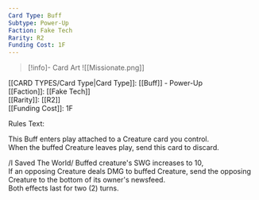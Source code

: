 ```yaml
---
Card Type: Buff
Subtype: Power-Up
Faction: Fake Tech
Rarity: R2
Funding Cost: 1F
---
```

> [!info]- Card Art
> ![[Missionate.png]]

[[CARD TYPES/Card Type|Card Type]]: [[Buff]] - Power-Up  
[[Faction]]: [[Fake Tech]]  
[[Rarity]]: [[R2]]  
[[Funding Cost]]: 1F  

Rules Text:  

This Buff enters play attached to a Creature card you control.  
When the buffed Creature leaves play, send this card to discard.  

/I Saved The World/ Buffed creature's SWG increases to 10,  
If an opposing Creature deals DMG to buffed Creature, send the opposing Creature to the bottom of its owner's newsfeed.  
Both effects last for two (2) turns.  